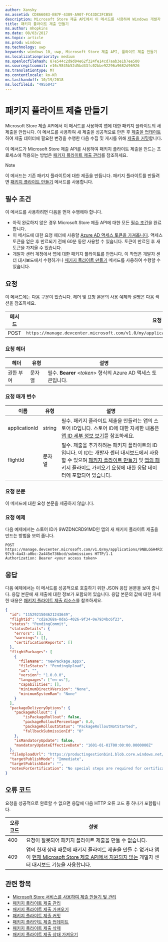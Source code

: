 ```yaml
---
author: Xansky
ms.assetid: CD866083-EB7F-4389-A907-FC43DC2FCB5E
description: Microsoft Store 제출 API에서 이 메서드를 사용하여 Windows 개발자 센터 계정에 등록된 앱에 대한 새 패키지 플라이트 제출을 만듭니다.
title: 패키지 플라이트 제출 만들기
ms.author: mhopkins
ms.date: 08/03/2017
ms.topic: article
ms.prod: windows
ms.technology: uwp
keywords: windows 10, uwp, Microsoft Store 제출 API, 플라이트 제출 만들기
ms.localizationpriority: medium
ms.openlocfilehash: 87e544c2d9d04e62f324fe14cd7aab3e1b7ee500
ms.sourcegitcommit: e16c9845b52d5bd43fc02bbe92296a9682d96926
ms.translationtype: MT
ms.contentlocale: ko-KR
ms.lasthandoff: 10/19/2018
ms.locfileid: "4955043"
---
```

# <a name="create-a-package-flight-submission"></a>패키지 플라이트 제출 만들기

Microsoft Store 제출 API에서 이 메서드를 사용하여 앱에 대한 패키지 플라이트의 새 제출을 만듭니다. 이 메서드를 사용하여 새 제출을 성공적으로 만든 후 [제출을 업데이트](update-a-flight-submission.md)하여 제출 데이터에 필요한 변경을 수행한 다음 수집 및 게시를 위해 [제출을 커밋](commit-a-flight-submission.md)합니다.

이 메서드가 Microsoft Store 제출 API를 사용하여 패키지 플라이트 제출을 만드는 프로세스에 적용되는 방법은 [패키지 플라이트 제출 관리](manage-flight-submissions.md)를 참조하세요.

> [!NOTE]
> 이 메서드는 기존 패키지 플라이트에 대한 제출을 만듭니다. 패키지 플라이트를 만들려면 [패키지 플라이트 만들기](create-a-flight.md) 메서드를 사용합니다.

## <a name="prerequisites"></a>필수 조건

이 메서드를 사용하려면 다음을 먼저 수행해야 합니다.

* 아직 완료하지 않은 경우 Microsoft Store 제출 API에 대한 모든 [필수 조건](create-and-manage-submissions-using-windows-store-services.md#prerequisites)을 완료합니다.
* 이 메서드에 대한 요청 헤더에 사용할 [Azure AD 액세스 토큰을 가져옵니다](create-and-manage-submissions-using-windows-store-services.md#obtain-an-azure-ad-access-token). 액세스 토큰을 얻은 후 만료되기 전에 60분 동안 사용할 수 있습니다. 토큰이 만료된 후 새 토큰을 가져올 수 있습니다.
* 개발자 센터 계정에서 앱에 대한 패키지 플라이트를 만듭니다. 이 작업은 개발자 센터 대시보드에서 수행하거나 [패키지 플라이트 만들기](create-a-flight.md) 메서드를 사용하여 수행할 수 있습니다.

## <a name="request"></a>요청

이 메서드에는 다음 구문이 있습니다. 헤더 및 요청 본문의 사용 예제와 설명은 다음 섹션을 참조하세요.

| 메서드 | 요청 URI                                                      |
|--------|------------------------------------------------------------------|
| POST    | ```https://manage.devcenter.microsoft.com/v1.0/my/applications/{applicationId}/flights/{flightId}/submissions``` |


### <a name="request-header"></a>요청 헤더

| 헤더        | 유형   | 설명                                                                 |
|---------------|--------|-----------------------------------------------------------------------------|
| 권한 부여 | 문자열 | 필수. **Bearer** &lt;*token*&gt; 형식의 Azure AD 액세스 토큰입니다. |


### <a name="request-parameters"></a>요청 매개 변수

| 이름        | 유형   | 설명                                                                 |
|---------------|--------|-----------------------------------------------------------------------------|
| applicationId | string | 필수. 패키지 플라이트 제출을 만들려는 앱의 스토어 ID입니다. 스토어 ID에 대한 자세한 내용은 [앱 ID 세부 정보 보기](https://msdn.microsoft.com/windows/uwp/publish/view-app-identity-details)를 참조하세요.  |
| flightId | 문자열 | 필수. 제출을 추가하려는 패키지 플라이트의 ID입니다. 이 ID는 개발자 센터 대시보드에서 사용할 수 있으며 [패키지 플라이트 만들기](create-a-flight.md) 및 [앱의 패키지 플라이트 가져오기](get-flights-for-an-app.md) 요청에 대한 응답 데이터에 포함되어 있습니다.  |


### <a name="request-body"></a>요청 본문

이 메서드에 대한 요청 본문을 제공하지 않습니다.

### <a name="request-example"></a>요청 예제

다음 예제에서는 스토어 ID가 9WZDNCRD91MD인 앱의 새 패키지 플라이트 제출을 만드는 방법을 보여 줍니다.

```
POST https://manage.devcenter.microsoft.com/v1.0/my/applications/9NBLGGH4R315/flights/43e448df-97c9-4a43-a0bc-2a445e736bcd/submissions HTTP/1.1
Authorization: Bearer <your access token>
```

## <a name="response"></a>응답

다음 예제에서는 이 메서드를 성공적으로 호출하기 위한 JSON 응답 본문을 보여 줍니다. 응답 본문에 새 제출에 대한 정보가 포함되어 있습니다. 응답 본문의 값에 대한 자세한 내용은 [패키지 플라이트 제출 리소스](manage-flight-submissions.md#flight-submission-object)를 참조하세요.

```json
{
  "id": "1152921504621243649",
  "flightId": "cd2e368a-0da5-4026-9f34-0e7934bc6f23",
  "status": "PendingCommit",
  "statusDetails": {
    "errors": [],
    "warnings": [],
    "certificationReports": []
  },
  "flightPackages": [
    {
      "fileName": "newPackage.appx",
      "fileStatus": "PendingUpload",
      "id": "",
      "version": "1.0.0.0",
      "languages": ["en-us"],
      "capabilities": [],
      "minimumDirectXVersion": "None",
      "minimumSystemRam": "None"
    }
  ],
  "packageDeliveryOptions": {
    "packageRollout": {
        "isPackageRollout": false,
        "packageRolloutPercentage": 0.0,
        "packageRolloutStatus": "PackageRolloutNotStarted",
        "fallbackSubmissionId": "0"
    },
    "isMandatoryUpdate": false,
    "mandatoryUpdateEffectiveDate": "1601-01-01T00:00:00.0000000Z"
  },
  "fileUploadUrl": "https://productingestionbin1.blob.core.windows.net/ingestion/8b389577-5d5e-4cbe-a744-1ff2e97a9eb8?sv=2014-02-14&sr=b&sig=wgMCQPjPDkuuxNLkeG35rfHaMToebCxBNMPw7WABdXU%3D&se=2016-06-17T21:29:44Z&sp=rwl",
  "targetPublishMode": "Immediate",
  "targetPublishDate": "",
  "notesForCertification": "No special steps are required for certification of this app."
}
```

## <a name="error-codes"></a>오류 코드

요청을 성공적으로 완료할 수 없으면 응답에 다음 HTTP 오류 코드 중 하나가 포함됩니다.

| 오류 코드 |  설명   |
|--------|------------------|
| 400  | 요청이 잘못되어 패키지 플라이트 제출을 만들 수 없습니다. |
| 409  | 앱의 현재 상태 때문에 패키지 플라이트 제출을 만들 수 없거나 앱이 [현재 Microsoft Store 제출 API에서 지원되지 않는](create-and-manage-submissions-using-windows-store-services.md#not_supported) 개발자 센터 대시보드 기능을 사용합니다. |   


## <a name="related-topics"></a>관련 항목

* [Microsoft Store 서비스를 사용하여 제출 만들기 및 관리](create-and-manage-submissions-using-windows-store-services.md)
* [패키지 플라이트 제출 관리](manage-flight-submissions.md)
* [패키지 플라이트 제출 가져오기](get-a-flight-submission.md)
* [패키지 플라이트 제출 커밋](commit-a-flight-submission.md)
* [패키지 플라인트 제출 업데이트](update-a-flight-submission.md)
* [패키지 플라이트 제출 삭제](delete-a-flight-submission.md)
* [패키지 플라이트 제출 상태 가져오기](get-status-for-a-flight-submission.md)
